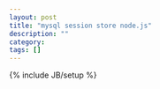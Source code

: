 ```yaml
---
layout: post
title: "mysql session store node.js"
description: ""
category: 
tags: []
---
```

{% include JB/setup %}
